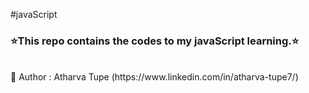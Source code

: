 #javaScript<br>
<h3>⭐️This repo contains the codes to my javaScript learning.⭐️ </h3><br>
📌 Author : Atharva Tupe (https://www.linkedin.com/in/atharva-tupe7/)
